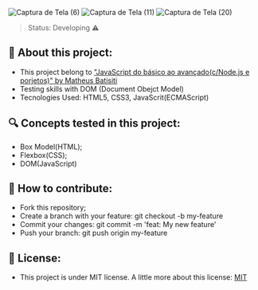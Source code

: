 ![Captura de Tela (6)](https://user-images.githubusercontent.com/96830593/166110285-a07ae7d1-5e45-452a-a254-e9ae73d02dfc.png)
![Captura de Tela (11)](https://user-images.githubusercontent.com/96830593/166110713-3b9ee5c6-21b6-40a5-9a43-770a3f6bdfde.png)
![Captura de Tela (20)](https://user-images.githubusercontent.com/96830593/166111026-3b01e5bd-7b8a-4576-b7b8-1cb8d3fed2ba.png)


>Status: Developing ⚠️ 

## 📖 About this project: 
+ This project belong to <a href="https://www.udemy.com/course/javascript-do-basico-ao-avancado-com-node-e-projetos/">"JavaScript do básico ao avançado(c/Node.js e porjetos)" by Matheus Batisiti</a>
+ Testing skills with DOM (Document Obejct Model)
+ Tecnologies Used: HTML5, CSS3, JavaScrit(ECMAScript)


## 🔍 Concepts tested in this project:
+ Box Model(HTML);
+ Flexbox(CSS);
+ DOM(JavaScript)


## 🐜 How to contribute:
+ Fork this repository;
+ Create a branch with your feature: git checkout -b my-feature
+ Commit your changes: git commit -m 'feat: My new feature'
+ Push your branch: git push origin my-feature

## 🔑 License: 
+ This project is under MIT license. A little more about this license: <a href ="https://opensource.org/licenses/MIT">MIT</a>
